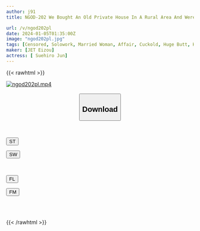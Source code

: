 ```yaml
---
author: j91
title: NGOD-202 We Bought An Old Private House In A Rural Area And Were Steadily Increasing The Number Of Subscribers To Our Channel As A Video Streamer About Living In The Countryside, But Our Wife Was Stolen Away By A Farmer With A Big Dick Who Cultivated The Fields In The Village. ...It's A Story Jun Suehiro

url: /v/ngod202pl
date: 2024-01-05T01:35:00Z
image: "ngod202pl.jpg"
tags: [Censored, Solowork, Married Woman, Affair, Cuckold, Huge Butt, Huge Cock	]
maker: [JET Eizou]
actress: [ Suehiro Jun]
---
```



{{< rawhtml >}}

<div class="video" data-videoid="9OArOOK1JJIa01G">
    <a href="javascript:;">
        <img src="/v/ngod202pl/ngod202pl.jpg" width="WIDTH" height="HEIGHT" alt="ngod202pl.mp4" loading="lazy">
    </a>
</div>

<script type="text/javascript" src="https://j91.asia/asset/on-demand-st.js"></script>

<br>
  <link rel="stylesheet" href="https://j91.asia/asset/bs5.css">
  
  <center>
  <button class="btn btn-primary" type="button" data-bs-toggle="collapse" data-bs-target=".multi-collapse" aria-expanded="false" aria-controls="multiCollapseExample1 multiCollapseExample2"><h2>Download</h2></button></center>
</p>
<div class="row">
  <div class="col">
    <div class="collapse multi-collapse" id="multiCollapseExample1">
      <div class="card card-body">
	      	      <br>
<div class="buttons">  
<p><a href="https://streamtape.to/v/9OArOOK1JJIa01G" target="_blank"><button class="btn-hover color-3"><i class="fa fa-download"></i> ST</button></a></p>
<p><a href="https://flaswish.com/e5zkb3eohihr" target="_blank"><button class="btn-hover color-2"><i class="fa fa-download"></i> SW</button></a></p></div>
    </div>
  </div>
</div>
  <div class="col">
    <div class="collapse multi-collapse" id="multiCollapseExample2">
      <div class="card card-body">
	      <br>
<div class="buttons">
<p><a href="javascript:;" target="_blank"><button class="btn-hover color-9"><i class="fa fa-download"></i> FL</button></a></p>
<p><a href="javascript:;" target="_blank"><button class="btn-hover color-8"><i class="fa fa-download"></i> FM</button></a></p></div>
<br><br>
      </div>
    </div>
  </div>
</div>

{{< /rawhtml >}}